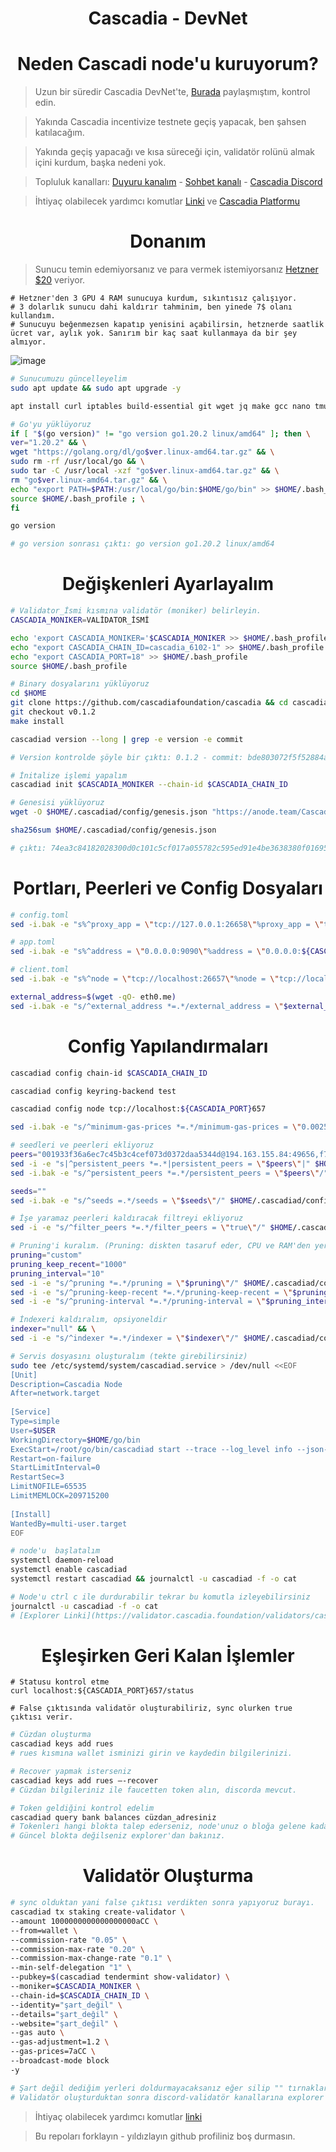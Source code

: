 <h1 align="center"> Cascadia - DevNet </h1>

<h1 align="center"> Neden Cascadi node'u kuruyorum? </h1>

> Uzun bir süredir Cascadia DevNet'te, [Burada](https://twitter.com/Ruesandora0/status/1592480840512311299?s=20) paylaşmıştım, kontrol edin.

> Yakında Cascadia incentivize testnete geçiş yapacak, ben şahsen katılacağım.

> Yakında geçiş yapacağı ve kısa süreceği için, validatör rolünü almak içini kurdum, başka nedeni yok.

> Topluluk kanalları: [Duyuru kanalım](https://t.me/RuesAnnouncement) - [Sohbet kanalı](https://t.me/RuesChat) - [Cascadia Discord](https://discord.gg/cascadia)

> İhtiyaç olabilecek yardımcı komutlar [Linki](https://github.com/ruesandora/Cascadia/blob/main/yard%C4%B1mc%C4%B1_komutlar.md) ve [Cascadia Platformu](https://align.cascadia.foundation/)

## <h1 align="center"> Donanım </h1>
> Sunucu temin edemiyorsanız ve para vermek istemiyorsanız [Hetzner $20](https://hetzner.cloud/?ref=gIFAhUnYYjD3) veriyor.
```
# Hetzner'den 3 GPU 4 RAM sunucuya kurdum, sıkıntısız çalışıyor. 
# 3 dolarlık sunucu dahi kaldırır tahminim, ben yinede 7$ olanı kullandım.
# Sunucuyu beğenmezsen kapatıp yenisini açabilirsin, hetznerde saatlik ücret var, aylık yok. Sanırım bir kaç saat kullanmaya da bir şey almıyor.
```
![image](https://github.com/ruesandora/Cascadia/assets/101149671/a15c7404-3bab-4b79-8bfa-cc0aad56be1c)

```sh
# Sunucumuzu güncelleyelim
sudo apt update && sudo apt upgrade -y

apt install curl iptables build-essential git wget jq make gcc nano tmux htop nvme-cli pkg-config libssl-dev libleveldb-dev tar clang bsdmainutils ncdu unzip libleveldb-dev -y
```
```sh
# Go'yu yüklüyoruz
if [ "$(go version)" != "go version go1.20.2 linux/amd64" ]; then \
ver="1.20.2" && \
wget "https://golang.org/dl/go$ver.linux-amd64.tar.gz" && \
sudo rm -rf /usr/local/go && \
sudo tar -C /usr/local -xzf "go$ver.linux-amd64.tar.gz" && \
rm "go$ver.linux-amd64.tar.gz" && \
echo "export PATH=$PATH:/usr/local/go/bin:$HOME/go/bin" >> $HOME/.bash_profile && \
source $HOME/.bash_profile ; \
fi

go version

# go version sonrası çıktı: go version go1.20.2 linux/amd64
```

<h1 align="center"> Değişkenleri Ayarlayalım </h1>

```sh
# Validator_İsmi kısmına validatör (moniker) belirleyin.
CASCADIA_MONIKER=VALİDATOR_İSMİ

echo 'export CASCADIA_MONIKER='$CASCADIA_MONIKER >> $HOME/.bash_profile
echo "export CASCADIA_CHAIN_ID=cascadia_6102-1" >> $HOME/.bash_profile
echo "export CASCADIA_PORT=18" >> $HOME/.bash_profile
source $HOME/.bash_profile
```

```sh
# Binary dosyalarını yüklüyoruz
cd $HOME
git clone https://github.com/cascadiafoundation/cascadia && cd cascadia
git checkout v0.1.2
make install

cascadiad version --long | grep -e version -e commit

# Version kontrolde şöyle bir çıktı: 0.1.2 - commit: bde803072f5f52884a372c02d2249e743de9538d
```

```sh
# İnitalize işlemi yapalım
cascadiad init $CASCADIA_MONIKER --chain-id $CASCADIA_CHAIN_ID
```

```sh
# Genesisi yüklüyoruz
wget -O $HOME/.cascadiad/config/genesis.json "https://anode.team/Cascadia/test/genesis.json"

sha256sum $HOME/.cascadiad/config/genesis.json

# çıktı: 74ea3c84182028300d0c101c5cf017a055782c595ed91e4be3638380f0169582
```

<h1 align="center"> Portları, Peerleri ve Config Dosyaları </h1>

```sh
# config.toml
sed -i.bak -e "s%^proxy_app = \"tcp://127.0.0.1:26658\"%proxy_app = \"tcp://127.0.0.1:${CASCADIA_PORT}658\"%; s%^laddr = \"tcp://127.0.0.1:26657\"%laddr = \"tcp://127.0.0.1:${CASCADIA_PORT}657\"%; s%^pprof_laddr = \"localhost:6060\"%pprof_laddr = \"localhost:${CASCADIA_PORT}061\"%; s%^laddr = \"tcp://0.0.0.0:26656\"%laddr = \"tcp://0.0.0.0:${CASCADIA_PORT}656\"%; s%^prometheus_listen_addr = \":26660\"%prometheus_listen_addr = \":${CASCADIA_PORT}660\"%" $HOME/.cascadiad/config/config.toml

# app.toml
sed -i.bak -e "s%^address = \"0.0.0.0:9090\"%address = \"0.0.0.0:${CASCADIA_PORT}90\"%; s%^address = \"0.0.0.0:9091\"%address = \"0.0.0.0:${CASCADIA_PORT}91\"%; s%^address = \"tcp://0.0.0.0:1317\"%address = \"tcp://0.0.0.0:1${CASCADIA_PORT}7\"%" $HOME/.cascadiad/config/app.toml

# client.toml
sed -i.bak -e "s%^node = \"tcp://localhost:26657\"%node = \"tcp://localhost:${CASCADIA_PORT}657\"%" $HOME/.cascadiad/config/client.toml

external_address=$(wget -qO- eth0.me)
sed -i.bak -e "s/^external_address *=.*/external_address = \"$external_address:${CASCADIA_PORT}656\"/" $HOME/.cascadiad/config/config.toml
```

<h1 align="center"> Config Yapılandırmaları </h1>

```sh
cascadiad config chain-id $CASCADIA_CHAIN_ID

cascadiad config keyring-backend test

cascadiad config node tcp://localhost:${CASCADIA_PORT}657

sed -i.bak -e "s/^minimum-gas-prices *=.*/minimum-gas-prices = \"0.0025aCC\"/" ~/.cascadiad/config/app.toml

# seedleri ve peerleri ekliyoruz
peers="001933f36a6ec7c45b3c4cef073d0372daa5344d@194.163.155.84:49656,f78611ffa950efd9ddb4ed8f7bd8327c289ba377@65.109.108.150:46656,783a3f911d98ad2eee043721a2cf47a253f58ea1@65.108.108.52:33656,6c25f7075eddb697cb55a53a73e2f686d58b3f76@161.97.128.243:27656,8757ec250851234487f04466adacd3b1d37375f2@65.108.206.118:61556,df3cd1c84b2caa56f044ac19cf0267a44f2e87da@51.79.27.11:26656,d5519e378247dfb61dfe90652d1fe3e2b3005a5b@65.109.68.190:55656,f075e82ca89acfbbd8ef845c95bd3d50574904f5@159.69.110.238:36656,63cf1e7583eabf365856027815bc1491f2bc7939@65.108.2.41:60556,d5ba7a2288ed176ae2e73d9ae3c0edffec3caed5@65.21.134.202:16756"
sed -i -e "s|^persistent_peers *=.*|persistent_peers = \"$peers\"|" $HOME/.cascadiad/config/config.toml
sed -i.bak -e "s/^persistent_peers *=.*/persistent_peers = \"$peers\"/" $HOME/.cascadiad/config/config.toml

seeds=""
sed -i.bak -e "s/^seeds =.*/seeds = \"$seeds\"/" $HOME/.cascadiad/config/config.toml

# İşe yaramaz peerleri kaldıracak filtreyi ekliyoruz
sed -i -e "s/^filter_peers *=.*/filter_peers = \"true\"/" $HOME/.cascadiad/config/config.toml

# Pruning'i kuralım. (Pruning: diskten tasaruf eder, CPU ve RAM'den yer, opsiyoneldir.)
pruning="custom"
pruning_keep_recent="1000"
pruning_interval="10"
sed -i -e "s/^pruning *=.*/pruning = \"$pruning\"/" $HOME/.cascadiad/config/app.toml
sed -i -e "s/^pruning-keep-recent *=.*/pruning-keep-recent = \"$pruning_keep_recent\"/" $HOME/.cascadiad/config/app.toml
sed -i -e "s/^pruning-interval *=.*/pruning-interval = \"$pruning_interval\"/" $HOME/.cascadiad/config/app.toml

# İndexeri kaldıralım, opsiyoneldir
indexer="null" && \
sed -i -e "s/^indexer *=.*/indexer = \"$indexer\"/" $HOME/.cascadiad/config/config.toml
```

```sh
# Servis dosyasını oluşturalım (tekte girebilirsiniz)
sudo tee /etc/systemd/system/cascadiad.service > /dev/null <<EOF
[Unit]
Description=Cascadia Node
After=network.target
 
[Service]
Type=simple
User=$USER
WorkingDirectory=$HOME/go/bin
ExecStart=/root/go/bin/cascadiad start --trace --log_level info --json-rpc.api eth,txpool,personal,net,debug,web3 --api.enable
Restart=on-failure
StartLimitInterval=0
RestartSec=3
LimitNOFILE=65535
LimitMEMLOCK=209715200
 
[Install]
WantedBy=multi-user.target
EOF
```

```sh
# node'u  başlatalım
systemctl daemon-reload
systemctl enable cascadiad
systemctl restart cascadiad && journalctl -u cascadiad -f -o cat
```

```sh
# Node'u ctrl c ile durdurabilir tekrar bu komutla izleyebilirsiniz
journalctl -u cascadiad -f -o cat
# [Explorer Linki](https://validator.cascadia.foundation/validators/cascadiavaloper1s03cy478zv9w4sf9hkwl8dlvx82ncsxayrwmgj) Güncel blok 622k, 1 saate eşleşir tahminim.
```
<h1 align="center"> Eşleşirken Geri Kalan İşlemler </h1>

```shsh
# Statusu kontrol etme
curl localhost:${CASCADIA_PORT}657/status

# False çıktısında validatör oluşturabiliriz, sync olurken true çıktısı verir.
```

```sh
# Cüzdan oluşturma
cascadiad keys add rues
# rues kısmına wallet isminizi girin ve kaydedin bilgilerinizi.

# Recover yapmak isterseniz
cascadiad keys add rues –-recover
# Cüzdan bilgileriniz ile faucetten token alın, discorda mevcut.
```
```sh 
# Token geldiğini kontrol edelim
cascadiad query bank balances cüzdan_adresiniz
# Tokenleri hangi blokta talep ederseniz, node'unuz o bloğa gelene kadar tokenlerinizi göstermez
# Güncel blokta değilseniz explorer'dan bakınız.
```

<h1 align="center"> Validatör Oluşturma </h1>

```sh
# sync olduktan yani false çıktısı verdikten sonra yapıyoruz burayı.
cascadiad tx staking create-validator \
--amount 1000000000000000000aCC \
--from=wallet \
--commission-rate "0.05" \
--commission-max-rate "0.20" \
--commission-max-change-rate "0.1" \
--min-self-delegation "1" \
--pubkey=$(cascadiad tendermint show-validator) \
--moniker=$CASCADIA_MONIKER \
--chain-id=$CASCADIA_CHAIN_ID \
--identity="şart_değil" \
--details="şart_değil" \
--website="şart_değil" \
--gas auto \
--gas-adjustment=1.2 \
--gas-prices=7aCC \
--broadcast-mode block
-y

# Şart değil dediğim yerleri doldurmayacaksanız eğer silip "" tırnakları boş bırakın
# Validatör oluşturduktan sonra discord-validatör kanallarına explorer'dan validatorünüzün linkini atın ve rolü alın.
```

> İhtiyaç olabilecek yardımcı komutlar [linki](https://github.com/ruesandora/Cascadia/blob/main/yard%C4%B1mc%C4%B1_komutlar.md)

> Bu repoları forklayın - yıldızlayın github profiliniz boş durmasın.
